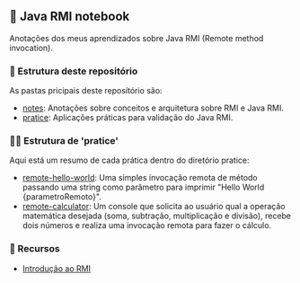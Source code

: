 ## 📒 Java RMI notebook

Anotações dos meus aprendizados sobre Java RMI (Remote method invocation).

### 📌 Estrutura deste repositório

As pastas pricipais deste reposítório são:

- [notes](./notes/): Anotações sobre conceitos e arquitetura sobre RMI e Java RMI.
- [pratice](./pratice/): Aplicações práticas para validação do Java RMI.

### 👨‍💻 Estrutura de 'pratice'

Aqui está um resumo de cada prática dentro do diretório pratice:

- [remote-hello-world](./pratice/remote-hello-world/): Uma simples invocação remota de método passando uma string como parâmetro para imprimir "Hello World {parametroRemoto}".
- [remote-calculator](./pratice/remote-calculator/): Um console que solicita ao usuário qual a operação matemática desejada (soma, subtração, multiplicação e divisão), recebe dois números e realiza uma invocação remota para fazer o cálculo.

### 🔗 Recursos
- [Introdução ao RMI](https://web.fe.up.pt/~eol/AIAD/aulas/JINIdocs/rmi1.html)